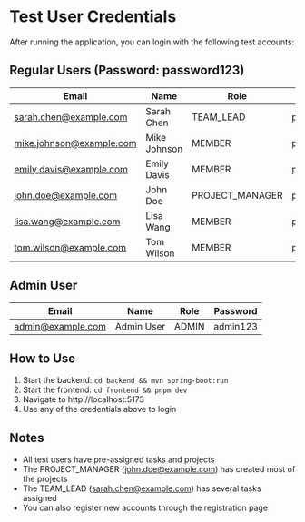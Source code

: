 # Test User Credentials

After running the application, you can login with the following test accounts:

## Regular Users (Password: password123)

| Email | Name | Role | Password |
|-------|------|------|----------|
| sarah.chen@example.com | Sarah Chen | TEAM_LEAD | password123 |
| mike.johnson@example.com | Mike Johnson | MEMBER | password123 |
| emily.davis@example.com | Emily Davis | MEMBER | password123 |
| john.doe@example.com | John Doe | PROJECT_MANAGER | password123 |
| lisa.wang@example.com | Lisa Wang | MEMBER | password123 |
| tom.wilson@example.com | Tom Wilson | MEMBER | password123 |

## Admin User

| Email | Name | Role | Password |
|-------|------|------|----------|
| admin@example.com | Admin User | ADMIN | admin123 |

## How to Use

1. Start the backend: `cd backend && mvn spring-boot:run`
2. Start the frontend: `cd frontend && pnpm dev`
3. Navigate to http://localhost:5173
4. Use any of the credentials above to login

## Notes

- All test users have pre-assigned tasks and projects
- The PROJECT_MANAGER (john.doe@example.com) has created most of the projects
- The TEAM_LEAD (sarah.chen@example.com) has several tasks assigned
- You can also register new accounts through the registration page